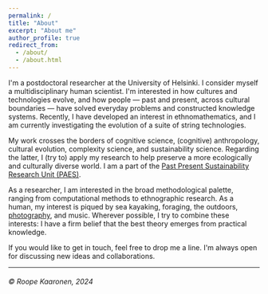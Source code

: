 ```yaml
---
permalink: /
title: "About"
excerpt: "About me"
author_profile: true
redirect_from: 
  - /about/
  - /about.html
---
```


I'm a postdoctoral researcher at the University of Helsinki. I consider myself a multidisciplinary human scientist. I'm interested in how cultures and technologies evolve, and how people — past and present, across cultural boundaries — have solved everyday problems and constructed knowledge systems. Recently, I have developed an interest in ethnomathematics, and I am currently investigating the evolution of a suite of string technologies.


My work crosses the borders of cognitive science, (cognitive) anthropology, cultural evolution, complexity science, and sustainability science. Regarding the latter, I (try to) apply my research to help preserve a more ecologically and culturally diverse world. I am a part of the [Past Present Sustainability Research Unit (PAES)](https://researchportal.helsinki.fi/en/organisations/past-present-sustainability-paes).


As a researcher, I am interested in the broad methodological palette, ranging from computational methods to ethnographic research. As a human, my interest is piqued by sea kayaking, foraging, the outdoors, [photography](https://500px.com/p/roopekaaronen?view=photos), and music. Wherever possible, I try to combine these interests: I have a firm belief that the best theory emerges from practical knowledge.


If you would like to get in touch, feel free to drop me a line. I'm always open for discussing new ideas and collaborations.





***
###### © Roope Kaaronen, 2024